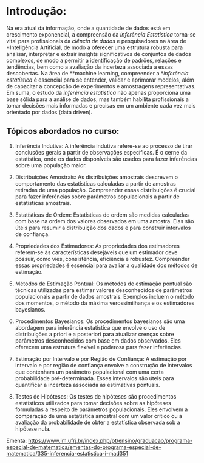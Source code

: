 # Introdução:
Na era atual da informação, onde a quantidade de dados está em crescimento exponencial, a compreensão da *Inferência Estatística* torna-se vital para profissionais da *ciência de dados* e pesquisadores na área de *Inteligência Artificial, de modo a oferecer uma estrutura robusta para analisar, interpretar e extrair insights significativos de conjuntos de dados complexos, de modo a permitir a identificação de padrões, relações e tendências, bem como a avaliação da incerteza associada a essas descobertas. Na área de **machine learning, compreender a **inferência estatística* é essencial para se entender, validar e aprimorar modelos, além de capacitar a concepção de experimentos e amostragens representativas. Em suma, o estudo da *inferência estatística* não apenas proporciona uma base sólida para a análise de dados, mas também habilita profissionais a tomar decisões mais informadas e precisas em um ambiente cada vez mais orientado por dados (data driven).

## Tópicos abordados no curso:
1. Inferência Indutiva: A inferência indutiva refere-se ao processo de tirar conclusões gerais a partir de observações específicas. É o cerne da estatística, onde os dados disponíveis são usados para fazer inferências sobre uma população maior.

2. Distribuições Amostrais: As distribuições amostrais descrevem o comportamento das estatísticas calculadas a partir de amostras retiradas de uma população. Compreender essas distribuições é crucial para fazer inferências sobre parâmetros populacionais a partir de estatísticas amostrais.

3. Estatísticas de Ordem: Estatísticas de ordem são medidas calculadas com base na ordem dos valores observados em uma amostra. Elas são úteis para resumir a distribuição dos dados e para construir intervalos de confiança.

4. Propriedades dos Estimadores: As propriedades dos estimadores referem-se às características desejáveis que um estimador deve possuir, como viés, consistência, eficiência e robustez. Compreender essas propriedades é essencial para avaliar a qualidade dos métodos de estimação.

5. Métodos de Estimação Pontual: Os métodos de estimação pontual são técnicas utilizadas para estimar valores desconhecidos de parâmetros populacionais a partir de dados amostrais. Exemplos incluem o método dos momentos, o método da máxima verossimilhança e os estimadores bayesianos.

6. Procedimentos Bayesianos: Os procedimentos bayesianos são uma abordagem para inferência estatística que envolve o uso de distribuições a priori e a posteriori para atualizar crenças sobre parâmetros desconhecidos com base em dados observados. Eles oferecem uma estrutura flexível e poderosa para fazer inferências.

7. Estimação por Intervalo e por Região de Confiança: A estimação por intervalo e por região de confiança envolve a construção de intervalos que contenham um parâmetro populacional com uma certa probabilidade pré-determinada. Esses intervalos são úteis para quantificar a incerteza associada às estimativas pontuais.

8. Testes de Hipóteses: Os testes de hipóteses são procedimentos estatísticos utilizados para tomar decisões sobre as hipóteses formuladas a respeito de parâmetros populacionais. Eles envolvem a comparação de uma estatística amostral com um valor crítico ou a avaliação da probabilidade de obter a estatística observada sob a hipótese nula.


Ementa: https://www.im.ufrj.br/index.php/pt/ensino/graduacao/programa-especial-de-matematica/ementas-do-programa-especial-de-matematica/335-inferencia-estatistica-i-mad351 
